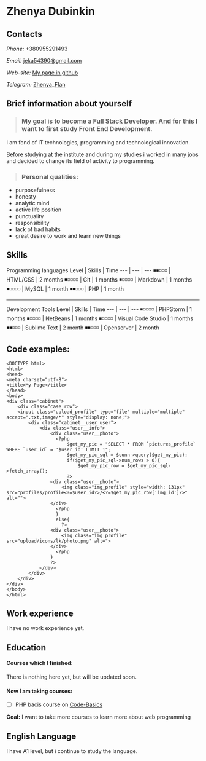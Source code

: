 # Zhenya Dubinkin

## Contacts

*Phone:* +380955291493

*Email:* jeka54390@gmail.com

*Web-site:* [My page in github](https://ZhenyaDybinkin.github.io/rsschool-cv/cv)

*Telegram:* [Zhenya_Flan](https://t.me/zhenya_flan)


## Brief information about yourself

> ### My goal is to become a Full Stack Developer. And for this I want to first study Front End Development.

I am fond of IT technologies, programming and technological innovation.

Before studying at the institute and during my studies i worked in many jobs and decided to change its field of activity to programming.

> ### Personal qualities:
 + purposefulness
 + honesty
 + analytic mind
 + active life position
 + punctuality
 + responsibility
 + lack of bad habits
 + great desire to work and learn new things
 
## Skills
Programming languages
Level | Skills | Time 
--- | --- | ---
◾◾◽◽◽ | HTML/CSS | 2 months
◾◽◽◽◽ | Git | 1 months
◾◽◽◽◽ | Markdown | 1 months
◾◽◽◽◽ | MySQL | 1 month
◾◾◽◽◽ | PHP | 1 month

---

Development Tools
Level | Skills | Time 
--- | --- | ---
◾◽◽◽◽ | PHPStorm | 1 months
◾◽◽◽◽ | NetBeans | 1 months
◾◽◽◽◽ | Visual Code Studio | 1 months
◾◾◽◽◽ | Sublime Text | 2 month
◾◾◽◽◽ | Openserver | 2 month

## Code examples:

``` 
<DOCTYPE html>
<html>
<head>
<meta charset="utf-8">
<title>My Page</title>
</head>
<body>
<div class="cabinet">
    <div class="case row">
    <input class="upload_profile" type="file" multiple="multiple" accept=".txt,image/*" style="display: none;">
        <div class="cabinet__user user">
            <div class="user__info">
                <div class="user__photo">
                  <?php
                      $get_my_pic = "SELECT * FROM `pictures_profile` WHERE `user_id` = '$user_id' LIMIT 1";
                      $get_my_pic_sql = $conn->query($get_my_pic);
                      if($get_my_pic_sql->num_rows > 0){
                          $get_my_pic_row = $get_my_pic_sql->fetch_array();
                      ?>
                <div class="user__photo">
                    <img class="img_profile" style="width: 131px" src="profiles/profile<?=$user_id?>/<?=$get_my_pic_row['img_id']?>" alt="">
                </div>
                  <?php
                  }
                  else{
                    ?>
                <div class="user__photo">
                    <img class="img_profile" src="upload/icons/lk/photo.png" alt=">
                </div>
                  <?php
                }
                ?>
            </div>
        </div>
    </div>
</div>
</body>
</html>

```

## Work experience
I have no work experience yet.

## Education
#### **Courses which I finished:**
There is nothing here yet, but will be updated soon.

#### **Now I am taking courses:**
- [ ] PHP bacis course on [Code-Basics](https://ru.code-basics.com/languages/php)

**Goal:** I want to take more courses to learn more about web programming 

## English Language
I have  A1 level, but i continue to study the language.
